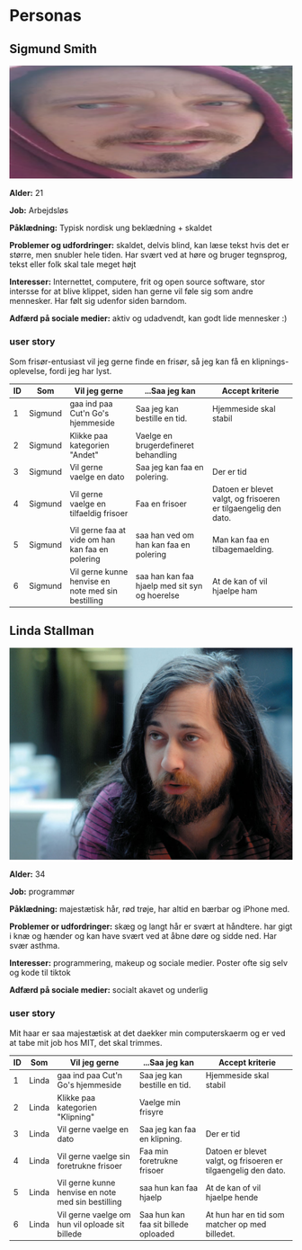 # Personas

## Sigmund Smith

![Sigmund Smith](/assets/sigmund.png)

**Alder:** 21

**Job:** Arbejdsløs

**Påklædning:** Typisk nordisk ung beklædning + skaldet

**Problemer og udfordringer:** skaldet, delvis blind, kan læse tekst hvis det er større,
men snubler hele tiden. Har svært ved at høre og bruger tegnsprog, tekst eller folk skal tale meget højt

**Interesser:** Internettet, computere, frit og open source software, stor intersse for at blive klippet,
siden han gerne vil føle sig som andre mennesker. Har følt sig udenfor siden barndom.

**Adfærd på sociale medier:** aktiv og udadvendt, kan godt lide mennesker :)

### user story

Som frisør-entusiast vil jeg gerne finde en frisør, så jeg kan få en klipnings-oplevelse, fordi jeg har lyst.

| ID | Som<bruger> | Vil jeg gerne<goere noget>                         | ...Saa jeg kan<opnaa noget>                    | Accept kriterie                                                |
|----|-------------|----------------------------------------------------|------------------------------------------------|----------------------------------------------------------------|
| 1  | Sigmund     | gaa ind paa Cut'n Go's hjemmeside                  | Saa jeg kan bestille en tid.                   | Hjemmeside skal stabil                                         |
| 2  | Sigmund     | Klikke paa kategorien "Andet"                      | Vaelge en brugerdefineret behandling           |                                                                |
| 3  | Sigmund     | Vil gerne vaelge en dato                           | Saa jeg kan faa en polering.                   | Der er tid                                                     |
| 4  | Sigmund     | Vil gerne vaelge en tilfaeldig frisoer             | Faa en frisoer                                 | Datoen er blevet valgt, og frisoeren er tilgaengelig den dato. |
| 5  | Sigmund     | Vil gerne faa at vide om han kan faa en polering   | saa han ved om han kan faa en polering         | Man kan faa en tilbagemaelding.                                |
| 6  | Sigmund     | Vil gerne kunne henvise en note med sin bestilling | saa han kan faa hjaelp med sit syn og hoerelse | At de kan of vil hjaelpe ham                                   |


## Linda Stallman

![Linda Stallman](/assets/linda.jpeg)

**Alder:** 34

**Job:** programmør

**Påklædning:** majestætisk hår, rød trøje, har altid en bærbar og iPhone med.

**Problemer or udfordringer:** skæg og langt hår er svært at håndtere. har gigt i knæ og hænder og kan have svært
ved at åbne døre og sidde ned. Har svær asthma.

**Interesser:** programmering, makeup og sociale medier. Poster ofte sig selv og kode til tiktok

**Adfærd på sociale medier:** socialt akavet og underlig

### user story

Mit haar er saa majestætisk at det daekker min computerskaerm og er ved at tabe mit job hos MIT, det skal trimmes.

| ID | Som<bruger> | Vil jeg gerne<goere noget>                         | ...Saa jeg kan<opnaa noget>          | Accept kriterie                                                |
|----|-------------|----------------------------------------------------|--------------------------------------|----------------------------------------------------------------|
| 1  | Linda       | gaa ind paa Cut'n Go's hjemmeside                  | Saa jeg kan bestille en tid.         | Hjemmeside skal stabil                                         |
| 2  | Linda       | Klikke paa kategorien "Klipning"                   | Vaelge min frisyre                   |                                                                |
| 3  | Linda       | Vil gerne vaelge en dato                           | Saa jeg kan faa en klipning.         | Der er tid                                                     |
| 4  | Linda       | Vil gerne vaelge sin foretrukne frisoer            | Faa min foretrukne frisoer           | Datoen er blevet valgt, og frisoeren er tilgaengelig den dato. |
| 5  | Linda       | Vil gerne kunne henvise en note med sin bestilling | saa hun kan faa hjaelp               | At de kan of vil hjaelpe hende                                 |
| 6  | Linda       | Vil gerne vaelge om hun vil oploade sit billede    | Saa hun kan faa sit billede oploaded | At hun har en tid som matcher op med billedet.                 |

